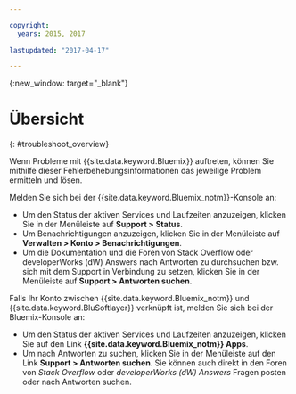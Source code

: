 ```yaml
---

copyright:
  years: 2015, 2017
  
lastupdated: "2017-04-17"

---
```



{:new_window: target="_blank"}



# Übersicht
{: #troubleshoot_overview}

Wenn Probleme mit {{site.data.keyword.Bluemix}} auftreten, können Sie mithilfe dieser Fehlerbehebungsinformationen das jeweilige Problem ermitteln und lösen.

Melden Sie sich bei der {{site.data.keyword.Bluemix_notm}}-Konsole an:
* Um den Status der aktiven Services und Laufzeiten anzuzeigen, klicken Sie in der Menüleiste auf **Support > Status**. 
* Um Benachrichtigungen anzuzeigen, klicken Sie in der Menüleiste auf **Verwalten > Konto > Benachrichtigungen**.  
* Um die Dokumentation und die Foren von Stack Overflow oder developerWorks (dW) Answers nach Antworten zu durchsuchen bzw. sich mit dem Support in Verbindung zu setzen, klicken Sie in der Menüleiste auf **Support > Antworten suchen**. 

Falls Ihr Konto zwischen {{site.data.keyword.Bluemix_notm}} und {{site.data.keyword.BluSoftlayer}} verknüpft ist, melden Sie sich bei der Bluemix-Konsole an:
* Um den Status der aktiven Services und Laufzeiten anzuzeigen, klicken Sie auf den Link **{{site.data.keyword.Bluemix_notm}} Apps**. 
* Um nach Antworten zu suchen, klicken Sie in der Menüleiste auf den Link **Support > Antworten suchen**. Sie können auch direkt in den Foren von *Stack Overflow* oder *developerWorks (dW) Answers* Fragen posten oder nach Antworten suchen.
